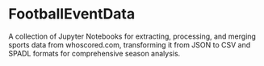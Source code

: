 # FootballEventData
A collection of Jupyter Notebooks for extracting, processing, and merging sports data from whoscored.com, transforming it from JSON to CSV and SPADL formats for comprehensive season analysis.
